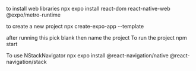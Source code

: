 to install web libraries
npx expo install react-dom react-native-web @expo/metro-runtime

to create a new project
npx create-expo-app --template

after running this pick blank
then name the project
To run the project
npm start

To use NStackNavigator
npx expo install @react-navigation/native @react-navigation/stack